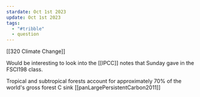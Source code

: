 ```yaml
---
stardate: Oct 1st 2023
update: Oct 1st 2023
tags:
  - "#tribble"
  - question
---
```

[[320 Climate Change]]


Would be interesting to look into the [[IPCC]] notes that Sunday gave in the FSCI198 class.

 Tropical and subtropical forests account for approximately 70% of the world's gross forest C sink [[panLargePersistentCarbon2011]]